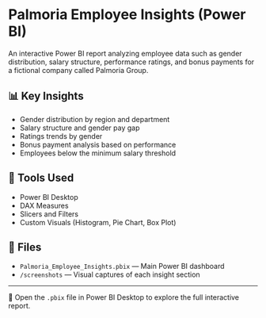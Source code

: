 # Palmoria Employee Insights (Power BI)

An interactive Power BI report analyzing employee data such as gender distribution, salary structure, performance ratings, and bonus payments for a fictional company called Palmoria Group.

## 📊 Key Insights

- Gender distribution by region and department
- Salary structure and gender pay gap
- Ratings trends by gender
- Bonus payment analysis based on performance
- Employees below the minimum salary threshold

## 🧰 Tools Used

- Power BI Desktop
- DAX Measures
- Slicers and Filters
- Custom Visuals (Histogram, Pie Chart, Box Plot)

## 📁 Files

- `Palmoria_Employee_Insights.pbix` — Main Power BI dashboard
- `/screenshots` — Visual captures of each insight section

---

📌 Open the `.pbix` file in Power BI Desktop to explore the full interactive report.
